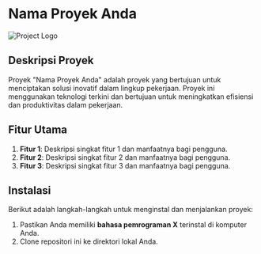 # Nama Proyek Anda

![Project Logo](logo.png)

## Deskripsi Proyek

Proyek "Nama Proyek Anda" adalah proyek yang bertujuan untuk menciptakan solusi inovatif dalam lingkup pekerjaan. Proyek ini menggunakan teknologi terkini dan bertujuan untuk meningkatkan efisiensi dan produktivitas dalam pekerjaan.

## Fitur Utama

1. **Fitur 1**: Deskripsi singkat fitur 1 dan manfaatnya bagi pengguna.
2. **Fitur 2**: Deskripsi singkat fitur 2 dan manfaatnya bagi pengguna.
3. **Fitur 3**: Deskripsi singkat fitur 3 dan manfaatnya bagi pengguna.

## Instalasi

Berikut adalah langkah-langkah untuk menginstal dan menjalankan proyek:

1. Pastikan Anda memiliki **bahasa pemrograman X** terinstal di komputer Anda.
2. Clone repositori ini ke direktori lokal Anda.
